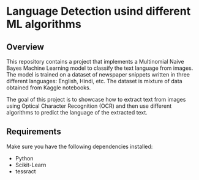 # Language Detection usind different ML algorithms


## Overview

This repository contains a project that implements a Multinomial Naive Bayes Machine Learning model to classify the text language from images. The model is trained on a dataset of newspaper snippets written in three different languages: English, Hindi, etc. The dataset is mixture of data obtained from Kaggle notebooks.

The goal of this project is to showcase how to extract text from images using Optical Character Recognition (OCR) and then use different algorithms to predict the language of the extracted text.

## Requirements

Make sure you have the following dependencies installed:

- Python 
- Scikit-Learn 
- tessract
